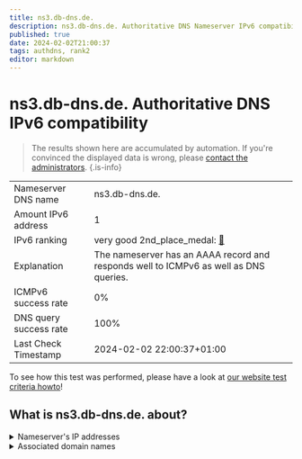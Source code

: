 ```yaml
---
title: ns3.db-dns.de.
description: ns3.db-dns.de. Authoritative DNS Nameserver IPv6 compatibility
published: true
date: 2024-02-02T21:00:37
tags: authdns, rank2
editor: markdown
---
```


# ns3.db-dns.de. Authoritative DNS IPv6 compatibility

> The results shown here are accumulated by automation. If you're convinced the displayed data is wrong, please [contact the administrators](/howto/chat). 
{.is-info}




|   |   |
| - | - |
| Nameserver DNS name | ns3.db-dns.de.
| Amount IPv6 address | 1
| IPv6 ranking | very good 2nd_place_medal: [🔗](/howto/ranking) |
| Explanation | The nameserver has an AAAA record and responds well to ICMPv6 as well as DNS queries. |
| ICMPv6 success rate | 0%|
| DNS query success rate | 100% |
| Last Check Timestamp | 2024-02-02 22:00:37+01:00 |

To see how this test was performed, please have a look at [our website test criteria howto](/howto/testcriteria/authdns)!


## What is ns3.db-dns.de. about?




<details>
<summary>Nameserver's IP addresses</summary>

2a00:c00:f032:1::100

</details>



<details>
<summary>Associated domain names</summary>

deutschebank.de

www.deutsche-bank.de

</details>

